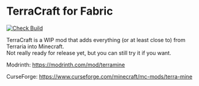 # TerraCraft for Fabric
[![Check Build](https://github.com/jakeb072001/TerraCraft/workflows/Check%20Build/badge.svg?event=push)](https://github.com/jakeb072001/TerraCraft/actions/workflows/build.yml)

TerraCraft is a WIP mod that adds everything (or at least close to) from Terraria into Minecraft.  
Not really ready for release yet, but you can still try it if you want.


Modrinth: https://modrinth.com/mod/terramine

CurseForge: https://www.curseforge.com/minecraft/mc-mods/terra-mine 
